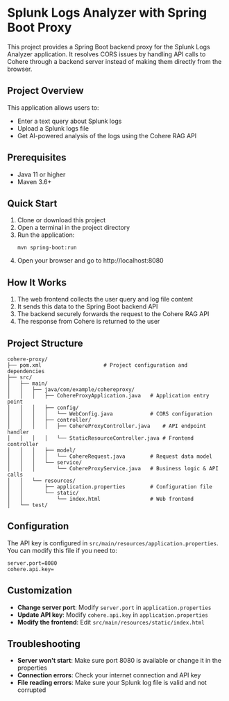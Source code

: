 # Splunk Logs Analyzer with Spring Boot Proxy

This project provides a Spring Boot backend proxy for the Splunk Logs Analyzer application. It resolves CORS issues by handling API calls to Cohere through a backend server instead of making them directly from the browser.

## Project Overview

This application allows users to:
- Enter a text query about Splunk logs
- Upload a Splunk logs file
- Get AI-powered analysis of the logs using the Cohere RAG API

## Prerequisites

- Java 11 or higher
- Maven 3.6+

## Quick Start

1. Clone or download this project
2. Open a terminal in the project directory
3. Run the application:
   ```
   mvn spring-boot:run
   ```
4. Open your browser and go to http://localhost:8080

## How It Works

1. The web frontend collects the user query and log file content
2. It sends this data to the Spring Boot backend API
3. The backend securely forwards the request to the Cohere RAG API
4. The response from Cohere is returned to the user

## Project Structure

```
cohere-proxy/
├── pom.xml                    # Project configuration and dependencies
├── src/
│   ├── main/
│   │   ├── java/com/example/cohereproxy/
│   │   │   ├── CohereProxyApplication.java   # Application entry point
│   │   │   ├── config/
│   │   │   │   └── WebConfig.java            # CORS configuration
│   │   │   ├── controller/
│   │   │   │   ├── CohereProxyController.java    # API endpoint handler
│   │   │   │   └── StaticResourceController.java # Frontend controller
│   │   │   ├── model/
│   │   │   │   └── CohereRequest.java        # Request data model
│   │   │   └── service/
│   │   │       └── CohereProxyService.java   # Business logic & API calls
│   │   └── resources/
│   │       ├── application.properties        # Configuration file
│   │       └── static/
│   │           └── index.html                # Web frontend
│   └── test/
```

## Configuration

The API key is configured in `src/main/resources/application.properties`. You can modify this file if you need to:

```properties
server.port=8080
cohere.api.key=
```

## Customization

- **Change server port**: Modify `server.port` in `application.properties`
- **Update API key**: Modify `cohere.api.key` in `application.properties`
- **Modify the frontend**: Edit `src/main/resources/static/index.html`

## Troubleshooting

- **Server won't start**: Make sure port 8080 is available or change it in the properties
- **Connection errors**: Check your internet connection and API key
- **File reading errors**: Make sure your Splunk log file is valid and not corrupted
